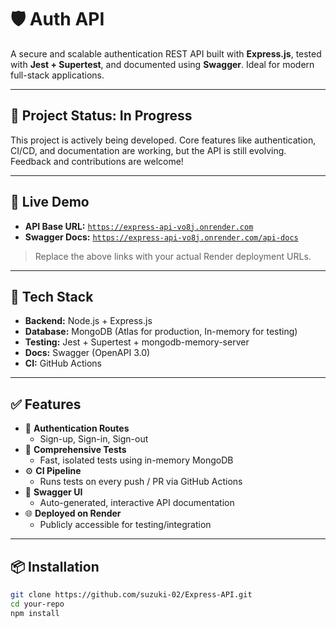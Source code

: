 # 🛡️ Auth API

A secure and scalable authentication REST API built with **Express.js**, tested with **Jest + Supertest**, and documented using **Swagger**. Ideal for modern full-stack applications.

---

## 🚧 Project Status: In Progress

This project is actively being developed. Core features like authentication, CI/CD, and documentation are working, but the API is still evolving. Feedback and contributions are welcome!

---

## 🚀 Live Demo

- **API Base URL:** [`https://express-api-vo8j.onrender.com`](https://express-api-vo8j.onrender.com/)
- **Swagger Docs:** [`https://express-api-vo8j.onrender.com/api-docs`](https://express-api-vo8j.onrender.com/api-docs)

> Replace the above links with your actual Render deployment URLs.

---

## 🧰 Tech Stack

- **Backend:** Node.js + Express.js
- **Database:** MongoDB (Atlas for production, In-memory for testing)
- **Testing:** Jest + Supertest + mongodb-memory-server
- **Docs:** Swagger (OpenAPI 3.0)
- **CI:** GitHub Actions

---

## ✅ Features

- 🔐 **Authentication Routes**
  - Sign-up, Sign-in, Sign-out
- 🧪 **Comprehensive Tests**
  - Fast, isolated tests using in-memory MongoDB
- ⚙️ **CI Pipeline**
  - Runs tests on every push / PR via GitHub Actions
- 🧾 **Swagger UI**
  - Auto-generated, interactive API documentation
- 🌐 **Deployed on Render**
  - Publicly accessible for testing/integration

---

## 📦 Installation

```bash
git clone https://github.com/suzuki-02/Express-API.git
cd your-repo
npm install
